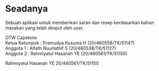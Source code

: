 # Seadanya
Sebuah aplikasi untuk memberikan saran dan resep berdasarkan bahan masakan yang telah diinput oleh user.

OTW Capstone<br/>
Ketua Kelompok : Pramudya Kusuma H   (20/460558/TK/51147)<br/>
Anggota 1 : Alfath Nuurlathif S      (20/460538/TK/51127)<br/>
Anggota 2 : Rahmiyatul Hasanah YE    (20/460561/TK/51150)

Rahmiyatul Hasanah YE 20/460561/TK/51150<br/>

